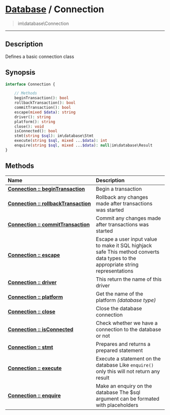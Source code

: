 # [Database](db.md) / Connection
 > im\database\Connection
____

## Description
Defines a basic connection class

## Synopsis
```php
interface Connection {

    // Methods
    beginTransaction(): bool
    rollbackTransaction(): bool
    commitTransaction(): bool
    escape(mixed $data): string
    driver(): string
    platform(): string
    close(): void
    isConnected(): bool
    stmt(string $sql): im\database\Stmt
    execute(string $sql, mixed ...$data): int
    enquire(string $sql, mixed ...$data): null|im\database\Result
}
```

## Methods
| Name | Description |
| :--- | :---------- |
| [__Connection&nbsp;::&nbsp;beginTransaction__](db-Connection-beginTransaction.md) | Begin a transaction |
| [__Connection&nbsp;::&nbsp;rollbackTransaction__](db-Connection-rollbackTransaction.md) | Rollback any changes made after transactions was started |
| [__Connection&nbsp;::&nbsp;commitTransaction__](db-Connection-commitTransaction.md) | Commit any changes made after transactions was started |
| [__Connection&nbsp;::&nbsp;escape__](db-Connection-escape.md) | Escape a user input value to make it SQL highjack safe  This method converts data types to the appropriate string representations |
| [__Connection&nbsp;::&nbsp;driver__](db-Connection-driver.md) | This return the name of this driver |
| [__Connection&nbsp;::&nbsp;platform__](db-Connection-platform.md) | Get the name of the platform _(database type)_ |
| [__Connection&nbsp;::&nbsp;close__](db-Connection-close.md) | Close the database connection |
| [__Connection&nbsp;::&nbsp;isConnected__](db-Connection-isConnected.md) | Check whether we have a connection to the database or not |
| [__Connection&nbsp;::&nbsp;stmt__](db-Connection-stmt.md) | Prepares and returns a prepared statement |
| [__Connection&nbsp;::&nbsp;execute__](db-Connection-execute.md) | Execute a statement on the database  Like `enquire()` only this will not return any result |
| [__Connection&nbsp;::&nbsp;enquire__](db-Connection-enquire.md) | Make an enquiry on the database  The $sql argument can be formated with placeholders |
